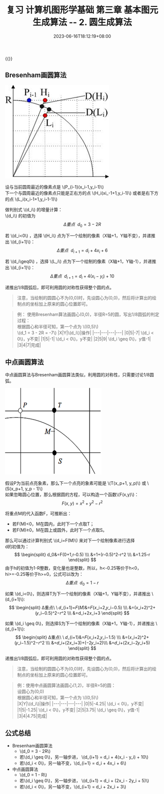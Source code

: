 ﻿---
title: "复习 计算机图形学基础 第三章 基本图元生成算法 -- 2. 圆生成算法"
date: 2023-06-16T18:12:19+08:00
tags: ["计算机图形学"]
categories: ["期末复习"]
series: ["复习 计算机图形学基础"]
series_order: 4
---

{{<katex>}}

## Bresenham画圆算法
![Bresenham画圆](./BresenhamCircle.png "Bresenham画圆算法")

设与当前圆周最近的像素点是 \\(P_{i-1}(x_i-1,y_i-1)\\)  
下一个与圆周最近的像素点只能是正右方的点 \\(H_i(xi_-1+1,y_i-1)\\) 或者是右下方的点 \\(L_i(x_i-1+1,y_i-1-1)\\)

做判别式 \\(d_i\\) 的增量计算：  
\\(d_i\\) 的初值为 
$$
Δ重点 \ \ 
d_0 = 3 - 2R
$$  

若 \\(d_i<0\\) ，选择 \\(H_i\\) 点为下一个绘制的像素（X轴+1，Y轴不变），并递推出 \\(d_{i+1}\\)：
$$
Δ重点 \ \ 
d_{i+1} = d_i+4x_i+6
$$

若 \\(d_i\geq0\\) ，选择 \\(L_i\\) 点为下一个绘制的像素（X轴+1，Y轴-1），并递推出 \\(d_{i+1}\\)：
$$
Δ重点 \ \ 
d_{i+1} = d_i+4(x_i-y_i)+10
$$

递推出1/8圆弧后，即可利用圆的对称性获得整个圆的点。

> 注意，当绘制的圆圆心不为(0,0)时，先设圆心为(0,0)，然后将计算出的绘制点的坐标加上原来的圆心位置即可。

> 例：
> 使用Bresenham算法画圆心(0,0)，半径R=5的圆，写出1/8圆弧的判定过程：  
> 根据圆心和半径可知，第一个点为 \\((0,5)\\)  
> \\(d_1 = 3 - 2R = -7\\)
> |X|Y|\\(d_i\\)|操作|
> |---|---|---|---|
> |0|5|-7| \\(d_i < 0\\)，y不变|
> |1|5|-1| \\(d_i < 0\\)，y不变|
> |2|5|9| \\(d_i \geq 0\\)，y值-1|
> |3|4|7|完成|

## 中点画圆算法
中点画圆算法与Bresenham画圆算法类似，利用圆的对称性，只需要讨论1/8圆弧。

![中点画圆算法](./MiddleCircle.png "中点画圆算法")

假设P为当前点亮象素，那么下一个点亮的象素可能是 \\(T(x_p+1, y_p)\\) 或 \\(S(x_p+1, y_p - 1)\\)  
如果忽略圆心位置，那么根据圆的方程，可以构造一个函数\\(F(x,y)\\)：
$$
F(x,y)=x^2+y^2-r^2
$$

将重点M的代入函数F，可推断出：
- 若F(M)<0，M在圆内，此时下一个点取T；
- 若F(M)≥0，M在圆上或圆外，此时下一个点取S。

那么可以通过计算判别式 \\(d_i=F(M)\\) 来对下一个绘制像素进行选择  
d的初值为：
$$
\begin{split}
d_0&=F(0+1,r-0.5) \\\
&=1+(r-0.5)^2-r^2 \\\
&=1.25-r
\end{split}
$$
由于h的初值为1-R整数，变化量也是整数，所以，h<-0.25等价于h<0， hi>=-0.25等价于h>=0，公式可以改为：
$$
Δ重点\ \ 
d_0 = 1 - r
$$


如果 \\(d_i<0\\)，则选择T为下一个绘制的像素（X轴+1，Y轴不变），并递推出 \\(d_{i+1}\\):
$$
\begin{split}
Δ重点\ \ 
𝑑_{i+1}=𝐹(𝑀)&=𝐹(𝑥_i+2,𝑦_i−0.5) \\\
&=(𝑥_i+2)^2+(𝑦_i−0.5)^2−𝑟^2 \\\
&=d_i+2𝑥_i+3
\end{split}
$$

如果 \\(d_i \geq 0\\)，则选择S为下一个绘制的像素（X轴+1，Y轴-1），并递推出 \\(d_{i+1}\\):
$$
\begin{split}
Δ重点\ \ 
𝑑_{i+1}&=𝐹(𝑥_i+2,𝑦_i−1.5) \\\
&=(𝑥_i+2)^2+(𝑦_i−1.5)^2−𝑟^2 \\\
&=𝑑_i+(2𝑥_i+3)+(−2𝑦_i+2)\\\ 
&=𝑑_i+(2𝑥_i−2𝑦_i+5)
\end{split}
$$

递推出1/8圆弧后，即可利用圆的对称性获得整个圆的点。
> 注意，当绘制的圆圆心不为(0,0)时，先设圆心为(0,0)，然后将计算出的绘制点的坐标加上原来的圆心位置即可。

> 例：使用中点画圆算法画圆心(1,2)，半径R=5的圆：  
> 设圆心为(0,0)  
> 根据圆心和半径可知，第一个点为 \\((0,5)\\)  
> |X|Y|\\(d_i\\)|操作|
> |---|---|---|---|
> |0|5|-4.25| \\(d_i < 0\\)，y不变|
> |1|5|-1.25| \\(d_i < 0\\)，y不变|
> |2|5|3.75| \\(d_i \geq 0\\)，y值-1|
> |3|4|4.75|完成|

## 公式总结
- Bresenham画圆算法
    - \\(d_0 = 3 - 2R\\)
    - 若\\(d_i \geq 0\\)，另一轴步进， \\(d_{i+1} = d_i + 4(x_i - y_i) + 10\\)
    - 若\\(d_i < 0\\)，另一轴不变，\\(d_{i+1} = d_i + 4x_i + 6\\)
- 中点画圆算法
    - \\(d_0 = 1 - R\\)
    - 若\\(d_i \geq 0\\)，另一轴步进， \\(d_{i+1} = d_i + (2x_i - 2y_i + 5)\\)
    - 若\\(d_i < 0\\)，另一轴不变，\\(d_{i+1} = d_i + 2x_i + 3\\)
